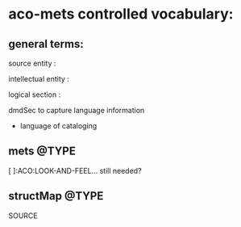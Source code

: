 aco-mets controlled vocabulary:
===============================

general terms:
--------------
source entity : 

intellectual entity :

logical section :


dmdSec to capture language information
  - language of cataloging
  



mets @TYPE
----------
[ ]:ACO:LOOK-AND-FEEL... still needed?

structMap @TYPE
---------------
SOURCE
